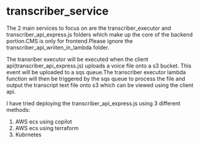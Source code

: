 # transcriber_service
The 2 main services to focus on are the transcriber_executor and transcriber_api_express.js folders which make up the core of the backend portion.CMS is only for frontend.Please ignore the transcriber_api_wriiten_in_lambda folder. 

The transriber executor will be executed when the client api(transcriber_api_express.js) uploads a voice file onto a s3 bucket. This event will be uploaded to a sqs queue.The transcriber executor lambda function will then be triggered by the sqs queue to process the file and output the transcript text file onto s3 which can be viewed using the client api. 

I have tried deploying the transcriber_api_express.js using 3 different methods: 
1) AWS ecs using copilot
2) AWS ecs using terraform
3) Kubrnetes

